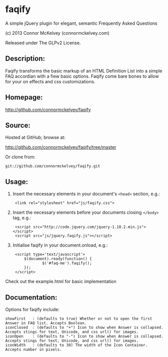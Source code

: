 # faqify

A simple jQuery plugin for elegant, semantic Frequently Asked Questions

(c) 2013 Connor McKelvey (connormckelvey.com)

Released under The GLPv2 License.

## Description:

Faqify transforms the basic markup of an HTML Definition List into a simple FAQ accordian with a fiew basic options.
Faqify come bare bones to allow for your on effects and css customizations.


## Homepage:

http://github.com/connormckelvey/faqify

## Source:

Hosted at GitHub; browse at:

  http://github.com/connormckelvey/faqify/tree/master

Or clone from:

    git://github.com/connormckelvey/faqify.git

## Usage:

1. Insert the necessary elements in your document's `<head>` section, e.g.:
   
        <link rel="stylesheet" href="js/faqify.css">

2. Insert the necessary elements before your documents closing `</body>` tag, e.g.:

        <script src="http://code.jquery.com/jquery-1.10.2.min.js"></script>
        <script src="js/jquery.faqify.js"></script>

2. Initialise faqify in your document.onload, e.g.:

        <script type='text/javascript'>
	        $(document).ready(function() {
        			$('#faq-me').faqify();
        	});
        </script>

Check out the example.html for basic implementation

## Documentation:

Options for faqify include:

    showFirst   : (defaults to true) Whether or not to open the first Answer in FAQ list. Accepts Boolean.
    iconClosed  : (defaults to "+") Icon to show when Answer is collapsed. Accepts stings for text, Unicode, and css url() for images.
    iconOpen    : (defaults to "-") Icon to show when Answer is collapsed. Accepts stings for text, Unicode, and css url() for images.
    iconWidth   : (defaults to 30) The width of the Icon Container. Accepts number in pixels.

